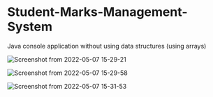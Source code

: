 # Student-Marks-Management-System
Java console application without using data structures (using arrays)


![Screenshot from 2022-05-07 15-29-21](https://user-images.githubusercontent.com/88975401/167249504-0d9b0eb5-40ad-4d1e-a57b-39ef97a5d1c6.png)


![Screenshot from 2022-05-07 15-29-58](https://user-images.githubusercontent.com/88975401/167249512-e3a14e3a-a6af-490c-b0f9-270b11641db2.png)



![Screenshot from 2022-05-07 15-31-53](https://user-images.githubusercontent.com/88975401/167249520-55a81734-5957-4ce7-83e7-13f37ff5e873.png)
